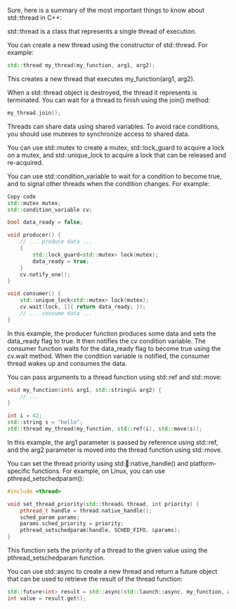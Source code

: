 

Sure, here is a summary of the most important things to know about std::thread in C++:

std::thread is a class that represents a single thread of execution.

You can create a new thread using the constructor of std::thread. For example:

```c++
std::thread my_thread(my_function, arg1, arg2);
```
This creates a new thread that executes my_function(arg1, arg2).

When a std::thread object is destroyed, the thread it represents is terminated. You can wait for a thread to finish using the join() method:

```c++
my_thread.join();
```
Threads can share data using shared variables. To avoid race conditions, you should use mutexes to synchronize access to shared data.

You can use std::mutex to create a mutex, std::lock_guard to acquire a lock on a mutex, and std::unique_lock to acquire a lock that can be released and re-acquired.

You can use std::condition_variable to wait for a condition to become true, and to signal other threads when the condition changes. For example:

```c++
Copy code
std::mutex mutex;
std::condition_variable cv;

bool data_ready = false;

void producer() {
    // ... produce data ...
    {
        std::lock_guard<std::mutex> lock(mutex);
        data_ready = true;
    }
    cv.notify_one();
}

void consumer() {
    std::unique_lock<std::mutex> lock(mutex);
    cv.wait(lock, []{ return data_ready; });
    // ... consume data ...
}
```

In this example, the producer function produces some data and sets the data_ready flag to true. It then notifies the cv condition variable. The consumer function waits for the data_ready flag to become true using the cv.wait method. When the condition variable is notified, the consumer thread wakes up and consumes the data.

You can pass arguments to a thread function using std::ref and std::move:

```c++
void my_function(int& arg1, std::string&& arg2) {
    // ...
}

int i = 42;
std::string s = "hello";
std::thread my_thread(my_function, std::ref(i), std::move(s));
```

In this example, the arg1 parameter is passed by reference using std::ref, and the arg2 parameter is moved into the thread function using std::move.

You can set the thread priority using std::thread::native_handle() and platform-specific functions. For example, on Linux, you can use pthread_setschedparam():

```c++
#include <thread>

void set_thread_priority(std::thread& thread, int priority) {
    pthread_t handle = thread.native_handle();
    sched_param params;
    params.sched_priority = priority;
    pthread_setschedparam(handle, SCHED_FIFO, &params);
}
```

This function sets the priority of a thread to the given value using the pthread_setschedparam function.

You can use std::async to create a new thread and return a future object that can be used to retrieve the result of the thread function:

```c++
std::future<int> result = std::async(std::launch::async, my_function, arg1, arg2);
int value = result.get();
```